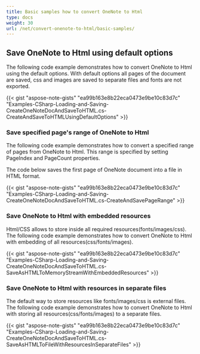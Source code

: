 ```yaml
---
title: Basic samples how to convert OneNote to Html
type: docs
weight: 30
url: /net/convert-onenote-to-html/basic-samples/
---
```


## **Save OneNote to Html using default options**

The following code example demonstrates how to convert OneNote to Html using the default options.
With default options all pages of the document are saved, css and images are saved to separate files and fonts are not exported.

{{< gist "aspose-note-gists" "ea99b163e8b22eca0473e9be10c83d7c" "Examples-CSharp-Loading-and-Saving-CreateOneNoteDocAndSaveToHTML.cs-CreateAndSaveToHTMLUsingDefaultOptions" >}}


### **Save specified page's range of OneNote to Html**

The following code example demonstrates how to convert a specified range of pages from OneNote to Html. This range is specified by setting PageIndex and PageCount properties.

The code below saves the first page of OneNote document into a file in HTML format.
             
{{< gist "aspose-note-gists" "ea99b163e8b22eca0473e9be10c83d7c" "Examples-CSharp-Loading-and-Saving-CreateOneNoteDocAndSaveToHTML.cs-CreateAndSavePageRange" >}}


### **Save OneNote to Html with embedded resources**

Html/CSS allows to store inside all required resources(fonts/images/css).
The following code example demonstrates how to convert OneNote to Html with embedding of all resources(css/fonts/images).
             
{{< gist "aspose-note-gists" "ea99b163e8b22eca0473e9be10c83d7c" "Examples-CSharp-Loading-and-Saving-CreateOneNoteDocAndSaveToHTML.cs-SaveAsHTMLToMemoryStreamWithEmbeddedResources" >}}


### **Save OneNote to Html with resources in separate files**

The default way to store resources like fonts/images/css is external files.
The following code example demonstrates how to convert OneNote to Html with storing all resources(css/fonts/images) to a separate files.
             
{{< gist "aspose-note-gists" "ea99b163e8b22eca0473e9be10c83d7c" "Examples-CSharp-Loading-and-Saving-CreateOneNoteDocAndSaveToHTML.cs-SaveAsHTMLToFileWithResourcesInSeparateFiles" >}}
